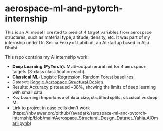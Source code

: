 # aerospace-ml-and-pytorch-internship
This is an AI model I created to predict 4 target variables from aerospace structures, such as material type, altitude, density, etc. It was part of my internship under Dr. Selma Fekry of Labib AI, an AI startup based in Abu Dhabi.

This repo contains my AI internship work:
- **Deep Learning (PyTorch):** Multi-output neural net for 4 aerospace targets (3-class classification each).
- **Classical ML:** Logistic Regression, Random Forest baselines.
- Dataset: [Kaggle Aerospace Structural Design](https://www.kaggle.com/datasets/ziya07/aerospace-structural-design-dataset).
- Results: Accuracy plateaued ~38%, showing the limits of deep learning with small data.
- Key Learning: Importance of data size, stratified splits, classical vs deep ML.
- Link to project in case cells don't work (https://nbviewer.org/github/Yayadark/aerospace-ml-and-pytorch-internship/blob/main/Aerospace_Structural_Design_Dataset_Yahia_AlOmari.ipynb) 
